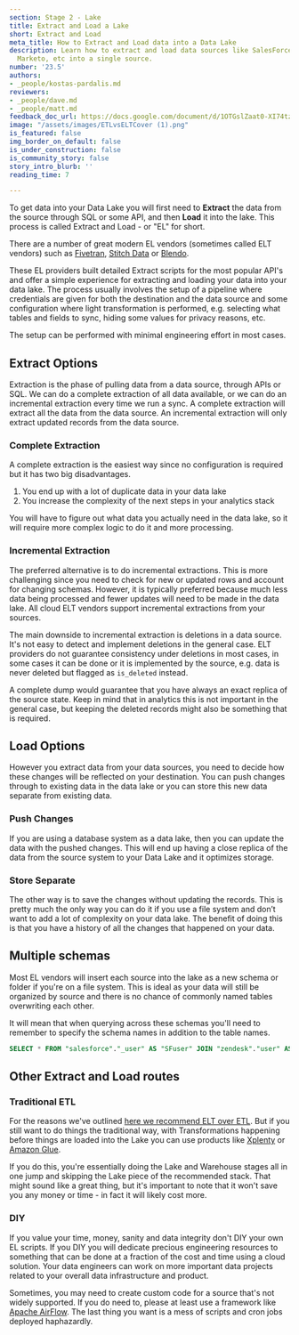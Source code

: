 ```yaml
---
section: Stage 2 - Lake
title: Extract and Load a Lake
short: Extract and Load
meta_title: How to Extract and Load data into a Data Lake
description: Learn how to extract and load data sources like SalesForce, Hubspot,
  Marketo, etc into a single source.
number: '23.5'
authors:
- _people/kostas-pardalis.md
reviewers:
- _people/dave.md
- _people/matt.md
feedback_doc_url: https://docs.google.com/document/d/1OTGslZaat0-XI74tzWy6kVDyZ21-4kUVzRLqYH-1nQ4/edit?usp=sharing
image: "/assets/images/ETLvsELTCover (1).png"
is_featured: false
img_border_on_default: false
is_under_construction: false
is_community_story: false
story_intro_blurb: ''
reading_time: 7

---
```

To get data into your Data Lake you will first need to **Extract** the data from the source through SQL or some API, and then **Load** it into the lake.  This process is called Extract and Load - or "EL" for short.

<!--- TODO: Matt - Could use a nice diagram here of the source to lake image with Extract and Load visuals drawn in --->

There are a number of great modern EL vendors (sometimes called ELT vendors) such as [Fivetran](https://fivetran.com/), [Stitch Data](https://stitchdata.com) or [Blendo](https://www.blendo.co).

<!--- TODO: Matt - would be great to put the company logos here --->

These EL providers built detailed Extract scripts for the most popular API's and offer a simple experience for extracting and loading your data into your data lake. The process usually involves the setup of a pipeline where credentials are given for both the destination and the data source and some configuration where light transformation is performed, e.g. selecting what tables and fields to sync, hiding some values for privacy reasons, etc.

The setup can be performed with minimal engineering effort in most cases.

## Extract Options

Extraction is the phase of pulling data from a data source, through APIs or SQL. We can do a complete extraction of all data available, or we can do an incremental extraction every time we run a sync. A complete extraction will extract all the data from the data source. An incremental extraction will only extract updated records from the data source.

### Complete Extraction

A complete extraction is the easiest way since no configuration is required but it has two big disadvantages.

1. You end up with a lot of duplicate data in your data lake
2. You increase the complexity of the next steps in your analytics stack

You will have to figure out what data you actually need in the data lake, so it will require more complex logic to do it and more processing.

### Incremental Extraction

The preferred alternative is to do incremental extractions. This is more challenging since you need to check for new or updated rows and account for changing schemas. However, it is typically preferred because much less data being processed and fewer updates will need to be made in the data lake. All cloud ELT vendors support incremental extractions from your sources.

The main downside to incremental extraction is deletions in a data source. It's not easy to detect and implement deletions in the general case. ELT providers do not guarantee consistency under deletions in most cases, in some cases it can be done or it is implemented by the source, e.g. data is never deleted but flagged as `is_deleted` instead.

A complete dump would guarantee that you have always an exact replica of the source state. Keep in mind that in analytics this is not important in the general case, but keeping the deleted records might also be something that is required.

## Load Options

However you extract data from your data sources, you need to decide how these changes will be reflected on your destination. You can push changes through to existing data in the data lake or you can store this new data separate from existing data.

### Push Changes

If you are using a database system as a data lake, then you can update the data with the pushed changes. This will end up having a close replica of the data from the source system to your Data Lake and it optimizes storage.

### Store Separate

The other way is to save the changes without updating the records. This is pretty much the only way you can do it if you use a file system and don’t want to add a lot of complexity on your data lake. The benefit of doing this is that you have a history of all the changes that happened on your data.

## Multiple schemas

Most EL vendors will insert each source into the lake as a new schema or folder if you're on a file system.  This is ideal as your data will still be organized by source and there is no chance of commonly named tables overwriting each other.

It will mean that when querying across these schemas you'll need to remember to specify the schema names in addition to the table names.

```sql
SELECT * FROM "salesforce"."_user" AS "SFuser" JOIN "zendesk"."user" AS "ZDuser" ON "SFuser"."email" == "ZDuser"."email"
```

<!--- TODO: Can we draw the source and lake image with some slices (schemas) of the new sources stored inside the lake -->

## Other Extract and Load routes

### Traditional ETL

For the reasons we've outlined [here we recommend ELT over ETL](/data-governance/etl-vs-elt/).  But if you still want to do things the traditional way, with Transformations happening before things are loaded into the Lake you can use products like  [Xplenty](https://www.xplenty.com/) or [Amazon Glue](https://aws.amazon.com/glue/).

<!-- TODO: add xplenty and glue logos here -->

If you do this, you're essentially doing the Lake and Warehouse stages all in one jump and skipping the Lake piece of the recommended stack.  That might sound like a great thing, but it's important to note that it won't save you any money or time - in fact it will likely cost more.

### DIY

If you value your time, money, sanity and data integrity don't DIY your own EL scripts.  If you DIY you will dedicate precious engineering resources to something that can be done at a fraction of the cost and time using a cloud solution. Your data engineers can work on more important data projects related to your overall data infrastructure and product.

Sometimes, you may need to create custom code for a source that's not widely supported.  If you do need to, please at least use a framework like [Apache AirFlow](https://airflow.apache.org/). The last thing you want is a mess of scripts and cron jobs deployed haphazardly.